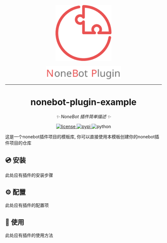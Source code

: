 <div align="center">
  <a href="https://v2.nonebot.dev/store"><img src="https://github.com/A-kirami/nonebot-plugin-example/blob/resources/nbp_logo.png" width="180" height="180" alt="NoneBotPluginLogo"></a>
  <br>
  <p><img src="https://github.com/A-kirami/nonebot-plugin-example/blob/resources/NoneBotPlugin.svg" width="240" alt="NoneBotPluginText"></p>
</div>

<div align="center">

---

# nonebot-plugin-example

_✨ NoneBot 插件简单描述 ✨_


<a href="./LICENSE">
    <img src="https://img.shields.io/github/license/owner/nonebot-plugin-example.svg" alt="license">
</a>
<a href="https://pypi.python.org/pypi/nonebot-plugin-example">
    <img src="https://img.shields.io/pypi/v/nonebot-plugin-example.svg" alt="pypi">
</a>
<img src="https://img.shields.io/badge/python-3.8+-blue.svg" alt="python">

</div>

这是一个nonebot插件项目的模板库, 你可以直接使用本模板创建你的nonebot插件项目的仓库

## 💿 安装

此处应有插件的安装步骤

## ⚙️ 配置

此处应有插件的配置项

## 🎉 使用

此处应有插件的使用方法

